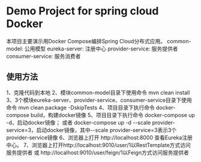 # Demo Project for spring cloud Docker
本项目主要演示用Docker Compose编排Spring Cloud分布式应用。
common-model: 公用模型
eureka-server: 注册中心
provider-service: 服务提供者
consumer-service: 服务消费者

## 使用方法
1、克隆代码到本地
2、模块common-model目录下使用命令 mvn clean install
3、3个模块eureka-server、provider-service、consumer-service目录下使用命令 mvn clean package -DskipTests
4、项目目录下执行命令 docker-compose build，构建docker镜像
5、项目目录下执行命令 docker-compose up -d，启动docker镜像；
   或者 docker-compose up -d --scale provider-service=3，启动docker镜像，其中--scale provider-service=3表示3个provider-service镜像
6、浏览器上打开 http://localhost:8000 查看Eureka注册中心。
7、浏览器上打开http://localhost:9010/user/1以RestTemplate方式访问服务提供者 
   或 http://localhost:9010/user/feign/1以Feign方式访问服务提供者